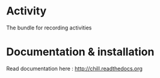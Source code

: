 # Activity

The bundle for recording activities

Documentation & installation
============================

Read documentation here : http://chill.readthedocs.org
